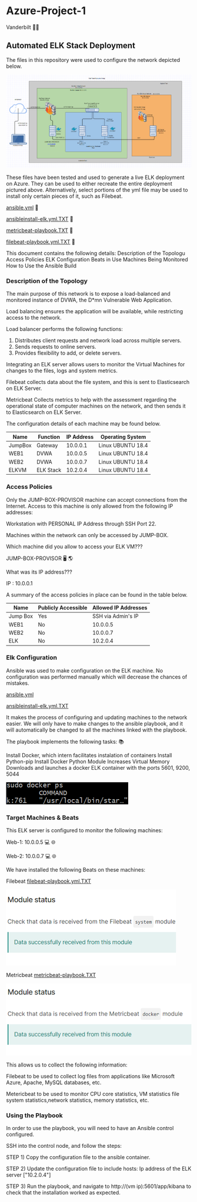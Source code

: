 # Azure-Project-1
Vanderbilt
:technologist:
## Automated ELK Stack Deployment

The files in this repository were used to configure the network depicted below.

![](Diagrams/Azure%20Lab%20Diagram.png)

These files have been tested and used to generate a live ELK deployment on Azure. They can be used to either recreate the entire deployment pictured above. Alternatively, select portions of the yml file may be used to install only certain pieces of it, such as Filebeat.

[ansible.yml](ansible.yml.TXT)
:orange_book:

[ansibleinstall-elk.yml.TXT](ansibleinstall-elk.yml.TXT)
:blue_book:

[metricbeat-playbook.TXT](metricbeat-playbook.TXT)
:closed_book:

[filebeat-playbook.yml.TXT](filebeat-playbook.yml.TXT)
:green_book:

This document contains the following details:
Description of the Topologu
Access Policies
ELK Configuration
Beats in Use
Machines Being Monitored
How to Use the Ansible Build
### Description of the Topology

The main purpose of this network is to expose a load-balanced and monitored instance of DVWA, the D*mn Vulnerable Web Application.

Load balancing ensures the application will be available, while restricting access to the network.

Load balancer performs the following functions:

1) Distributes client requests and network load across multiple servers.
2) Sends requests to online servers.
3) Provides flexibility to add, or delete servers.

Integrating an ELK server allows users to monitor the Virtual Machines for changes to the files, logs and system metrics.

Filebeat collects data about the file system, and this is sent to Elasticsearch on ELK Server.

Metricbeat Collects metrics to help with the assessment regarding the operational state of computer machines on the network, and then sends it to Elasticsearch on ELK Server. 

The configuration details of each machine may be found below.

| Name     | Function | IP Address | Operating System |
|----------|----------|------------|------------------|
| JumpBox  | Gateway  | 10.0.0.1   | Linux UBUNTU 18.4|
| WEB1     | DVWA     | 10.0.0.5   | Linux UBUNTU 18.4|
| WEB2     | DVWA     | 10.0.0.7   | Linux UBUNTU 18.4|
| ELKVM    | ELK Stack| 10.2.0.4   | Linux UBUNTU 18.4|

### Access Policies

Only the JUMP-BOX-PROVISOR machine can accept connections from the Internet. Access to this machine is only allowed from the following IP addresses:

Workstation with PERSONAL IP Address through SSH Port 22.

Machines within the network can only be accessed by JUMP-BOX.

Which machine did you allow to access your ELK VM???

JUMP-BOX-PROVISOR :desktop_computer: :earth_americas:

What was its IP address???

IP : 10.0.0.1

A summary of the access policies in place can be found in the table below.

| Name     | Publicly Accessible | Allowed IP Addresses |
|----------|---------------------|----------------------|
| Jump Box | Yes                 | SSH via Admin's IP   |
| WEB1     | No                  | 10.0.0.5             |
| WEB2     | No                  | 10.0.0.7             |
| ELK      | No                  | 10.2.0.4             |

### Elk Configuration

Ansible was used to make configuration on the ELK machine. No configuration was performed manually which will decrease the chances of mistakes.

[ansible.yml](ansible.yml.TXT)

[ansibleinstall-elk.yml.TXT](ansibleinstall-elk.yml.TXT)

It makes the process of configuring and updating machines to the network easier. We will only have to make changes to the ansible playbook, and it will automatically be changed to all the machines linked with the playbook.

The playbook implements the following tasks: :books:

Install Docker, which intern facilitates instalation of containers
Install Python-pip
Install Docker Python Module
Increases Virtual Memory
Downloads and launches a docker ELK container with the ports 5601, 9200, 5044


![Docker PS](Pictures/sudo%20docker%20ps.png)

### Target Machines & Beats
This ELK server is configured to monitor the following machines:

Web-1: 10.0.0.5 :computer: :globe_with_meridians:

Web-2: 10.0.0.7 :computer: :globe_with_meridians:

We have installed the following Beats on these machines:

Filebeat [filebeat-playbook.yml.TXT](filebeat-playbook.yml.TXT)

![](Pictures/file%20beat%20status.png)

Metricbeat [metricbeat-playbook.TXT](metricbeat-playbook.TXT)

![](Pictures/metric%20beat%20status.png)


This allows us to collect the following information:

Filebeat to be used to collect log files from applications like Microsoft Azure, Apache, MySQL databases, etc.

Metericbeat to be used to monitor CPU core statistics, VM statistics file system statistics,network statistics, memory statistics, etc.

### Using the Playbook
In order to use the playbook, you will need to have an Ansible control configured. 

SSH into the control node, and follow the steps:

STEP 1) Copy the configuration file to the ansible container.

STEP 2) Update the configuration file to include hosts: Ip address of the ELK server ["10.2.0.4"]

STEP 3) Run the playbook, and navigate to http://(vm ip):5601/app/kibana to check that the installation worked as expected.

